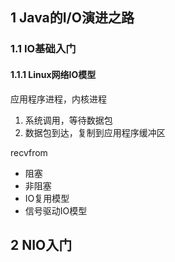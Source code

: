 ## 1 Java的I/O演进之路

### 1.1 IO基础入门
#### 1.1.1 Linux网络IO模型

应用程序进程，内核进程

1. 系统调用，等待数据包
2. 数据包到达，复制到应用程序缓冲区

recvfrom

* 阻塞
* 非阻塞
* IO复用模型
* 信号驱动IO模型

## 2 NIO入门
